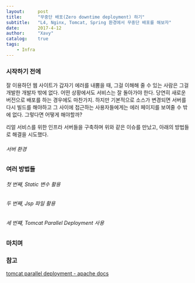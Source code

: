 ```yaml
---
layout:     post
title:      "무중단 배포(Zero downtime deployment) 하기"
subtitle:   "L4, Nginx, Tomcat, Spring 환경에서 무중단 배포를 해보자"
date:       2017-4-12
author:     "Xavy"
catalog:    true
tags:
    - Infra
---
```


### 시작하기 전에

 잘 이용하던 웹 사이트가 갑자기 에러를 내뿜을 때, 그걸 이해해 줄 수 있는 사람은 그걸 개발한 개발자 밖에 없다. 어떤 상황에서도 서비스는 잘 돌아가야 한다. 당연히 새로운 버전으로 배포를 하는 경우에도 마찬가지. 하지만 기본적으로 소스가 변경되면 서버를 다시 빌드를 해야하고 그 사이에 접근하는 사용자들에게는 에러 페이지를 보여줄 수 밖에 없다. 그렇다면 어떻게 해야할까?

 리얼 서비스를 위한 인프라 서버들을 구축하며 위와 같은 이슈를 만났고, 아래의 방법들로 해결을 시도했다.

###### 서버 환경


### 여러 방법들

###### 첫 번째, Static 변수 활용

###### 두 번째, Jsp 파일 활용

###### 세 번쨰, Tomcat Parallel Deployment 사용

### 마치며

### 참고
[tomcat parallel deployment - apache docs](https://tomcat.apache.org/tomcat-7.0-doc/config/context.html#Parallel_deployment)
